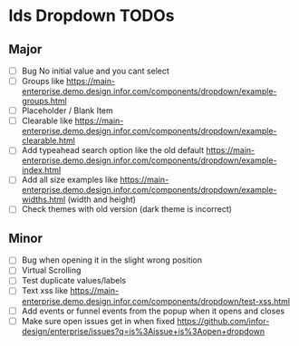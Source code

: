 # Ids Dropdown TODOs

## Major

- [ ] Bug No initial value and you cant select
- [ ] Groups like https://main-enterprise.demo.design.infor.com/components/dropdown/example-groups.html
- [ ] Placeholder / Blank Item
- [ ] Clearable like https://main-enterprise.demo.design.infor.com/components/dropdown/example-clearable.html
- [ ] Add typeahead search option like the old default https://main-enterprise.demo.design.infor.com/components/dropdown/example-index.html
- [ ] Add all size examples like https://main-enterprise.demo.design.infor.com/components/dropdown/example-widths.html (width and height)
- [ ] Check themes with old version (dark theme is incorrect)

## Minor

- [ ] Bug when opening it in the slight wrong position
- [ ] Virtual Scrolling
- [ ] Test duplicate values/labels
- [ ] Text xss like https://main-enterprise.demo.design.infor.com/components/dropdown/test-xss.html
- [ ] Add events or funnel events from the popup when it opens and closes
- [ ] Make sure open issues get in when fixed https://github.com/infor-design/enterprise/issues?q=is%3Aissue+is%3Aopen+dropdown
